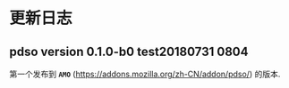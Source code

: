 

# 更新日志


## pdso version 0.1.0-b0 test20180731 0804

第一个发布到 **`AMO`** (<https://addons.mozilla.org/zh-CN/addon/pdso/>) 的版本.
